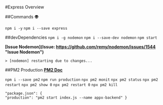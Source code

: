 #Express Overview

##Commands :alien:

`npm i -y`
`npm i --save express`

##devDependencies 
`npm i -g nodemon`
`npm i --save-dev nodemon`
`npm start`

**[Issue Nodemon](Issue: https://github.com/remy/nodemon/issues/1544 "Issue Nodemon")**

`> [nodemon] restarting due to changes...`

##PM2 Production
**[PM2 Doc](https://pm2.keymetrics.io/ "PM2 Doc")** 

`npm i --save pm2`
`npm run production`
`npx pm2 monit`
`npx pm2 status`
`npx pm2 restart`
`npx pm2 show 0`
`npx pm2 restart 0`
`npx pm2 kill`

    "package.json": {
    "production": "pm2 start index.js --name appx-backend" }


